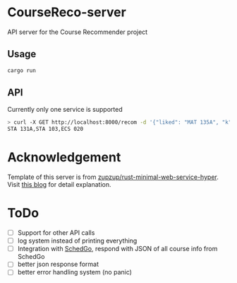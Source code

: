 # CourseReco-server

API server for the Course Recommender project 

## Usage

```bash
cargo run
```

## API

Currently only one service is supported 

```bash
> curl -X GET http://localhost:8000/recom -d '{"liked": "MAT 135A", "k": 3, "subjects": "MAT,ECS,STA" }'
STA 131A,STA 103,ECS 020
```

# Acknowledgement

Template of this server is from [zupzup/rust-minimal-web-service-hyper](https://github.com/zupzup/rust-minimal-web-service-hyper).
Visit [this blog](https://blog.logrocket.com/a-minimal-web-service-in-rust-using-hyper/) for detail explanation.

# ToDo
* [ ] Support for other API calls
* [ ] log system instead of printing everything
* [ ] Integration with [SchedGo](https://join.schedgo.com/docs/intro/), respond with JSON of all course info from SchedGo
* [ ] better json response format
* [ ] better error handling system (no panic)
